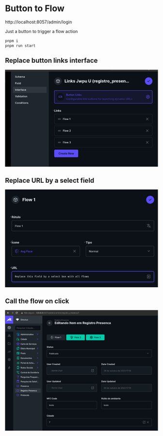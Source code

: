 # Button to Flow

http://localhost:8057/admin/login

Just a button to trigger a flow action

```console
pnpm i
pnpm run start
```

## Replace button links interface

![Button links interface](readme/03.png)

## Replace URL by a select field

![Replace url field](readme/02.png)

## Call the flow on click

![Buttons calling a flow](readme/01.png)
